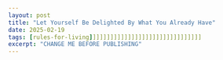 ```yaml
---
layout: post
title: "Let Yourself Be Delighted By What You Already Have"
date: 2025-02-19
tags: [rules-for-living]]]]]]]]]]]]]]]]]]]]]]]]]]]]]]]]
excerpt: "CHANGE ME BEFORE PUBLISHING"
---
```

